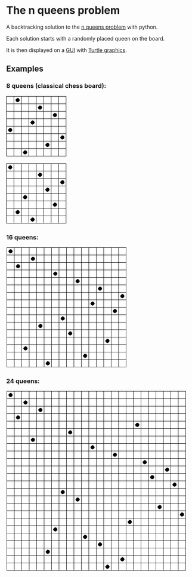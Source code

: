 # The n queens problem

A backtracking solution to the [n queens problem](https://en.wikipedia.org/wiki/Eight_queens_puzzle "8 queens example") with python.

Each solution starts with a randomly placed queen on the board.

It is then displayed on a [GUI](https://en.wikipedia.org/wiki/Graphical_user_interface "Wikipedia") with [Turtle graphics](https://docs.python.org/3/library/turtle.html).


## Examples

### 8 queens (classical chess board):

![8x8 solution](/images/8x8.PNG)

![second 8x8 solution](/images/8x8-2.PNG)

### 16 queens:

![16x16 solution](/images/16x16.PNG)

### 24 queens:

![24x24 solution](/images/24x24.PNG)
